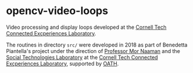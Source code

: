 # opencv-video-loops

Video processing and display loops developed at the [Cornell Tech
Connected Excperiences Laboratory](http://cx.jacobs.cornell.edu/).

The routines in directory `src/` were developed in 2018 as part of
Benedetta Piantella's project under the direction of [Professor Mor
Naaman](https://people.jacobs.cornell.edu/mor/) and the [Social
Technologies Laboratory](https://s.tech.cornell.edu/) at the [Cornell
Tech Connected Excperiences
Laboratory](http://cx.jacobs.cornell.edu/), supported by
[OATH](https://www.oath.com/).
